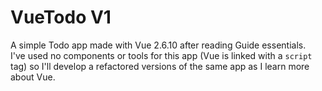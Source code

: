 # VueTodo V1
A simple Todo app made with Vue 2.6.10 after reading Guide essentials.   
I've used no components or tools for this app (Vue is linked with a `script` tag) so I'll develop a refactored versions of the same app as I learn more about Vue.